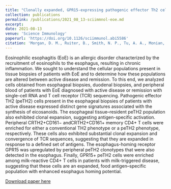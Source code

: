 ```yaml
---
title: "Clonally expanded, GPR15-expressing pathogenic effector Th2 cells are associated with eosinophilic esophagitis"
collection: publications
permalink: /publications/2021_08_13-sciimmnol-eoe.md
excerpt: 
date: 2021-08-13
venue: 'Science Immunology'
paperurl: 'https://doi.org/10.1126/sciimmunol.abi5586'
citation: 'Morgan, D. M., Ruiter, B., Smith, N. P., Tu, A. A., Monian, B., Stone, B. E., Virk-Hundal, N., Yuan, Q., Shreffler, W. G., Love, J. C. &quot;Clonally expanded, GPR15-expressing pathogenic effector Th2 cells are associated with eosinophilic esophagitis.&quot; <i>Science Immunology</i>, <b> 6 </b>, eabi5586 (2021).'
---
```

Eosinophilic esophagitis (EoE) is an allergic disorder characterized by the recruitment of eosinophils to the esophagus, resulting in chronic inflammation. We sought to understand the cellular populations present in tissue biopsies of patients with EoE and to determine how these populations are altered between active disease and remission. To this end, we analyzed cells obtained from esophageal biopsies, duodenal biopsies, and peripheral blood of patients with EoE diagnosed with active disease or remission with single-cell RNA and T cell receptor (TCR) sequencing. Pathogenic effector TH2 (peTH2) cells present in the esophageal biopsies of patients with active disease expressed distinct gene signatures associated with the synthesis of eicosanoids. The esophageal tissue–resident peTH2 population also exhibited clonal expansion, suggesting antigen-specific activation. Peripheral CRTH2+CD161− andCRTH2+CD161+ memory CD4+ T cells were enriched for either a conventional TH2 phenotype or a peTH2 phenotype, respectively. These cells also exhibited substantial clonal expansion and convergence of TCR sequences, suggesting that they are expanded in response to a defined set of antigens. The esophagus-homing receptor GPR15 was upregulated by peripheral peTH2 clonotypes that were also detected in the esophagus. Finally, GPR15+ peTH2 cells were enriched among milk-reactive CD4+ T cells in patients with milk-triggered disease, suggesting that these cells are an expanded, food antigen–specific population with enhanced esophagus homing potential.

[Download paper here](/files/eabi5586.pdf)
